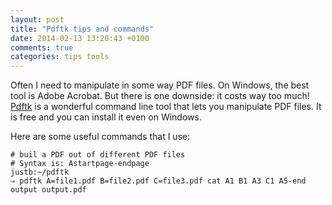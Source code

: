 ```yaml
---
layout: post
title: "Pdftk tips and commands"
date: 2014-02-13 13:20:43 +0100
comments: true
categories: tips tools
---
```


Often I need to manipulate in some way PDF files. On Windows, the best tool is Adobe Acrobat. But there is one downside: it costs way too much!
[Pdftk](http://www.pdflabs.com/tools/pdftk-the-pdf-toolkit/) is a wonderful command line tool that lets you manipulate PDF files. It is free and you can install it even on Windows.


Here are some useful commands that I use:

```
# buil a PDF out of different PDF files
# Syntax is: Astartpage-endpage
justb:~/pdftk
⇒ pdftk A=file1.pdf B=file2.pdf C=file3.pdf cat A1 B1 A3 C1 A5-end output output.pdf
```


